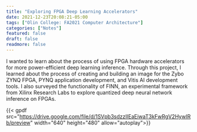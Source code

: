 ```yaml
---
title: "Exploring FPGA Deep Learning Accelerators"
date: 2021-12-23T20:08:21-05:00
tags: ["Olin College: FA2021 Computer Architecture"]
categories: ["Notes"]
featured: false
draft: false
readmore: false
---
```


I wanted to learn about the process of using FPGA hardware accelerators for more power-efficient deep learning inference. Through this project, I learned about the process of creating and building an image for the Zybo ZYNQ FPGA, PYNQ application development, and Vitis AI development tools. I also surveyed the functionality of FINN, an experimental framework from Xilinx Research Labs to explore quantized deep neural network inference on FPGAs.

{{< gpdf src="https://drive.google.com/file/d/1SVpb3sdzzIIEaEiwaT3kFwRgV2HywIRb/preview" width="640" height="480" allow="autoplay">}}

<!--more-->
